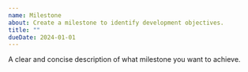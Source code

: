 ```yaml
---
name: Milestone
about: Create a milestone to identify development objectives.
title: ""
dueDate: 2024-01-01
---
```


A clear and concise description of what milestone you want to achieve.
